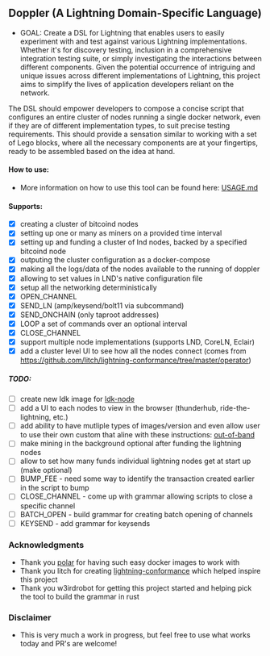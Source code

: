 ## Doppler (A Lightning Domain-Specific Language)

- GOAL: Create a DSL for Lightning that enables users to easily experiment with and test against various Lightning implementations. Whether it's for discovery testing, inclusion in a comprehensive integration testing suite, or simply investigating the interactions between different components. Given the potential occurrence of intriguing and unique issues across different implementations of Lightning, this project aims to simplify the lives of application developers reliant on the network.

The DSL should empower developers to compose a concise script that configures an entire cluster of nodes running a single docker network, even if they are of different implementation types, to suit precise testing requirements. This should provide a sensation similar to working with a set of Lego blocks, where all the necessary components are at your fingertips, ready to be assembled based on the idea at hand.

#### How to use:
- More information on how to use this tool can be found here: [USAGE.md](./docs/USAGE.md)

#### Supports:
- [x] creating a cluster of bitcoind nodes
- [x] setting up one or many as miners on a provided time interval
- [x] setting up and funding a cluster of lnd nodes, backed by a specified bitcoind node
- [x] outputing the cluster configuration as a docker-compose
- [x] making all the logs/data of the nodes available to the running of doppler
- [x] allowing to set values in LND's native configuration file
- [x] setup all the networking deterministically
- [x] OPEN_CHANNEL
- [x] SEND_LN (amp/keysend/bolt11 via subcommand)
- [x] SEND_ONCHAIN (only taproot addresses)
- [x] LOOP a set of commands over an optional interval
- [x] CLOSE_CHANNEL
- [X] support multiple node implementations (supports LND, CoreLN, Eclair)
- [x] add a cluster level UI to see how all the nodes connect (comes from https://github.com/litch/lightning-conformance/tree/master/operator)

##### TODO:
- [ ] create new ldk image for [ldk-node](https://github.com/lightningdevkit/ldk-node)
- [ ] add a UI to each nodes to view in the browser (thunderhub, ride-the-lightning, etc.)
- [ ] add ability to have mutliple types of images/version and even allow user to use their own custom that aline with these instructions: [out-of-band](https://github.com/jamaljsr/polar/tree/master/docker#out-of-band-image-updates)
- [ ] make mining in the background optional after funding the lightning nodes
- [ ] allow to set how many funds individual lightning nodes get at start up (make optional)
- [ ] BUMP_FEE - need some way to identify the transaction created earlier in the script to bump
- [ ] CLOSE_CHANNEL - come up with grammar allowing scripts to close a specific channel
- [ ] BATCH_OPEN - build grammar for creating batch opening of channels
- [ ] KEYSEND - add grammar for keysends

### Acknowledgments
* Thank you [polar](https://github.com/jamaljsr/polar) for having such easy docker images to work with
* Thank you litch for creating [lightning-conformance](https://github.com/litch/lightning-conformance) which helped inspire this project
* Thank you w3irdrobot for getting this project started and helping pick the tool to build the grammar in rust

### Disclaimer
* This is very much a work in progress, but feel free to use what works today and PR's are welcome!
